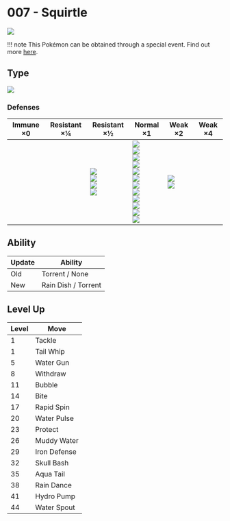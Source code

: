 # 007 - Squirtle
![][007]

!!! note
    This Pokémon can be obtained through a special event. Find out more [here](../../special_events/#kanto-starter).

## Type

![][water]

### Defenses

Immune ×0 | Resistant ×¼ | Resistant ×½                                          | Normal ×1                                                                                                                                                                      | Weak ×2                         | Weak ×4
---       | ---          | ---                                                   | ---                                                                                                                                                                            | ---                             | ---
&nbsp;    | &nbsp;       | ![][steel]<br>![][fire]<br>![][water]<br>![][ice]<br> | ![][normal]<br>![][fighting]<br>![][flying]<br>![][poison]<br>![][ground]<br>![][rock]<br>![][bug]<br>![][ghost]<br>![][psychic]<br>![][dragon]<br>![][dark]<br>![][fairy]<br> | ![][grass]<br>![][electric]<br> | &nbsp;

## Ability

Update | Ability
---    | ---
Old    | Torrent / None
New    | Rain Dish / Torrent

## Level Up

Level | Move
---   | ---
1     | Tackle
1     | Tail Whip
5     | Water Gun
8     | Withdraw
11    | Bubble
14    | Bite
17    | Rapid Spin
20    | Water Pulse
23    | Protect
26    | Muddy Water
29    | Iron Defense
32    | Skull Bash
35    | Aqua Tail
38    | Rain Dance
41    | Hydro Pump
44    | Water Spout

[007]: ../img/pokemon/007.png
[normal]: ../img/types/normal.png
[fire]: ../img/types/fire.png
[fighting]: ../img/types/fighting.png
[water]: ../img/types/water.png
[flying]: ../img/types/flying.png
[grass]: ../img/types/grass.png
[poison]: ../img/types/poison.png
[electric]: ../img/types/electric.png
[ground]: ../img/types/ground.png
[psychic]: ../img/types/psychic.png
[rock]: ../img/types/rock.png
[ice]: ../img/types/ice.png
[bug]: ../img/types/bug.png
[dragon]: ../img/types/dragon.png
[ghost]: ../img/types/ghost.png
[dark]: ../img/types/dark.png
[steel]: ../img/types/steel.png
[fairy]: ../img/types/fairy.png
